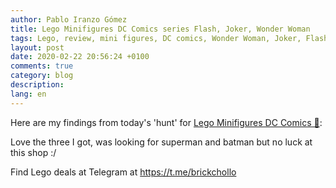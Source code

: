 ```yaml
---
author: Pablo Iranzo Gómez
title: Lego Minifigures DC Comics series Flash, Joker, Wonder Woman
tags: Lego, review, mini figures, DC comics, Wonder Woman, Joker, Flash
layout: post
date: 2020-02-22 20:56:24 +0100
comments: true
category: blog
description:
lang: en
---
```


Here are my findings from today's 'hunt' for [Lego Minifigures DC Comics 🛒](https://www.amazon.es/dp/B07YG7QVPX?tag=redken-21):

<div class="elegant-instagram" data-instagram-id="B84P1gkooLi"></div>

Love the three I got, was looking for superman and batman but no luck at this shop :/

Find Lego deals at Telegram at <https://t.me/brickchollo>
